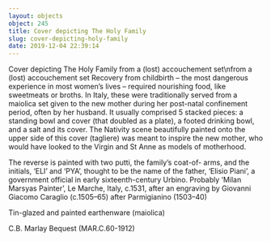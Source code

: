 ```yaml
---
layout: objects
object: 245
title: Cover depicting The Holy Family
slug: cover-depicting-holy-family
date: 2019-12-04 22:39:14
---
```

Cover depicting The Holy Family from a (lost) accouchement set\nfrom a (lost) accouchement set  Recovery from childbirth – the most dangerous experience in most women’s lives – required nourishing food, like sweetmeats or broths.  In Italy, these were traditionally served from a maiolica set given to the new mother during her post-natal confinement period, often by her husband. It usually comprised 5 stacked pieces: a standing bowl and cover (that doubled as a plate), a footed drinking bowl, and a salt and its cover. The Nativity scene beautifully painted onto the upper side of this cover (tagliere) was meant to inspire the new mother, who would have looked to the Virgin and St Anne as models of motherhood.

The reverse  is painted with two putti, the family’s coat-of-  arms, and the initials, ‘ELI’ and ‘PYA’, thought to be the name of the father, ‘Elisio Piani’, a government official in early sixteenth-century Urbino.  Probably ‘Milan Marsyas Painter’, Le Marche, Italy, c.1531, after an engraving by Giovanni Giacomo Caraglio (c.1505–65) after Parmigianino (1503–40)  

Tin-glazed and painted earthenware (maiolica)  

C.B. Marlay Bequest (MAR.C.60-1912)

